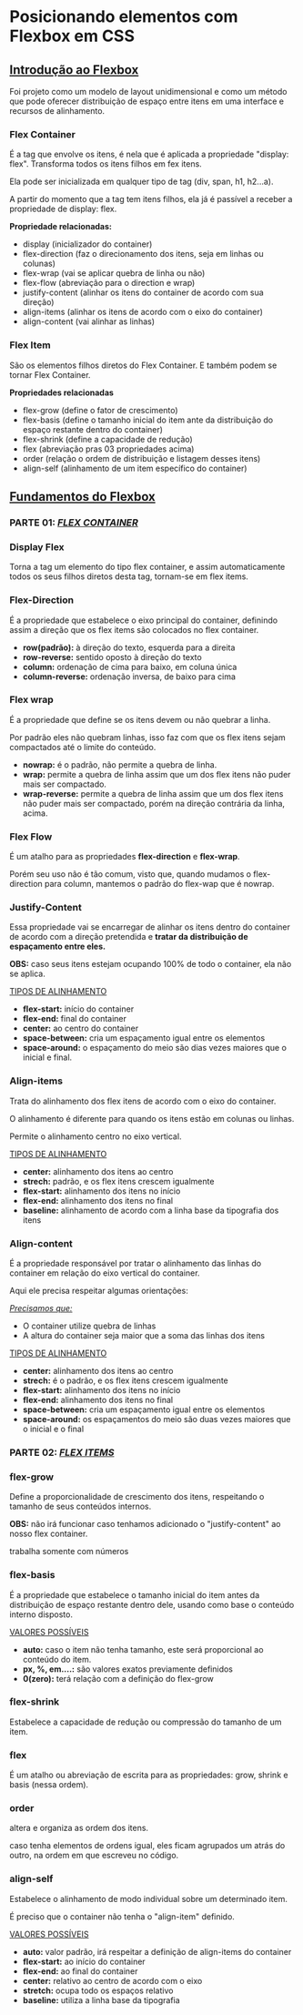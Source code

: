 # Posicionando elementos com Flexbox em CSS



## <u>Introdução ao Flexbox</u>

Foi projeto como um modelo de layout unidimensional e como um método que pode oferecer distribuição de espaço entre itens em uma interface e recursos de alinhamento.



### Flex Container

É a tag que envolve os itens, é nela que é aplicada a propriedade "display: flex". Transforma todos os itens filhos em fex itens.

Ela pode ser inicializada em qualquer tipo de tag (div, span, h1, h2...a).

A partir do momento que a tag tem itens filhos, ela já é passível a receber a propriedade de display: flex.

**Propriedade relacionadas:**

* display (inicializador do container)
* flex-direction (faz o direcionamento dos itens, seja em linhas ou colunas)
* flex-wrap (vai se aplicar quebra de linha ou não)
* flex-flow (abreviação para o direction e wrap)
* justify-content (alinhar os itens do container de acordo com sua direção)
* align-items (alinhar os itens de acordo com o eixo do container)
* align-content (vai alinhar as linhas)

### Flex Item

São os elementos filhos diretos do Flex Container. E também podem se tornar Flex Container.

**Propriedades relacionadas**

* flex-grow (define o fator de crescimento)
* flex-basis (define o tamanho inicial do item ante da distribuição do espaço restante dentro do container)
* flex-shrink (define a capacidade de redução)
* flex (abreviação pras 03 propriedades acima)
* order (relação o ordem de distribuição e listagem desses itens)
* align-self (alinhamento de um item específico do container)



## <u>Fundamentos do Flexbox</u>



### 			PARTE 01: ***<u>FLEX CONTAINER</u>***



### Display Flex

Torna a tag um elemento do tipo flex container, e assim automaticamente todos os seus filhos diretos desta tag, tornam-se em flex items.



### Flex-Direction

É a propriedade que estabelece o eixo principal do container, definindo assim a direção que os flex items são colocados no flex container.

* **row(padrão):** à direção do texto, esquerda para a direita
* **row-reverse:** sentido oposto à direção do texto
* **column:** ordenação de cima para baixo, em coluna única
* **column-reverse:** ordenação inversa, de baixo para cima



### Flex wrap

É a propriedade que define se os itens devem ou não quebrar a linha.

Por padrão eles não quebram linhas, isso faz com que os flex itens sejam compactados até o limite do conteúdo.



* **nowrap:** é o padrão, não permite a quebra de linha.
* **wrap:** permite a quebra de linha assim que um dos flex itens não puder mais ser compactado.
* **wrap-reverse:** permite a quebra de linha assim que um dos flex itens não puder mais ser compactado, porém na direção contrária da linha, acima.



### Flex Flow

É um atalho para as propriedades **flex-direction** e **flex-wrap**.

Porém seu uso não é tão comum, visto que, quando mudamos o flex-direction para column, mantemos o padrão do flex-wap que é nowrap.



### Justify-Content

Essa propriedade vai se encarregar de alinhar os itens dentro do container de acordo com a direção pretendida e **tratar da distribuição de espaçamento entre eles.**

**OBS:** caso seus itens estejam ocupando 100% de todo o container, ela não se aplica.

<u>TIPOS DE ALINHAMENTO</u>

* **flex-start:** início do container
* **flex-end:** final do container
* **center:** ao centro do container
* **space-between:** cria um espaçamento igual entre os elementos
* **space-around:** o espaçamento do meio são dias vezes maiores que o inicial e final.



### Align-items

Trata do alinhamento dos flex itens de acordo com o eixo do container.

O alinhamento é diferente para quando os itens estão em colunas ou linhas.

Permite o alinhamento centro no eixo vertical.

<u>TIPOS DE ALINHAMENTO</u>

* **center:** alinhamento dos itens ao centro
* **strech:** padrão, e os flex itens crescem igualmente
* **flex-start:** alinhamento dos itens no início
* **flex-end:** alinhamento dos itens no final
* **baseline:** alinhamento de acordo com a linha base da tipografia dos itens



### Align-content

É a propriedade responsável por tratar o alinhamento das linhas do container em relação do eixo vertical do container.

Aqui ele precisa respeitar algumas orientações:

<u>*Precisamos que:*</u>

*  O container utilize quebra de linhas
* A altura do container seja maior que a soma das linhas dos itens

<u>TIPOS DE ALINHAMENTO</u>

* **center:** alinhamento dos itens ao centro
* **strech:** é o padrão, e os flex itens crescem igualmente
* **flex-start:** alinhamento dos itens no início
* **flex-end:** alinhamento dos itens no final
* **space-between:** cria um espaçamento igual entre os elementos
* **space-around:** os espaçamentos do meio são duas vezes maiores que o inicial e o final



### 			PARTE 02: ***<u>FLEX ITEMS</u>***

### flex-grow

Define a proporcionalidade de crescimento dos itens, respeitando o tamanho de seus conteúdos internos.



**OBS:** não irá funcionar caso tenhamos adicionado o "justify-content" ao nosso flex container.



trabalha somente com números



### flex-basis

É a propriedade que estabelece o tamanho inicial do item antes da distribuição de espaço restante dentro dele, usando como base o conteúdo interno disposto.



<u>VALORES POSSÍVEIS</u>

* **auto:** caso o item não tenha tamanho, este será proporcional ao conteúdo do item.
* **px, %, em....:** são valores exatos previamente definidos
* **0(zero):** terá relação com a definição do flex-grow



### flex-shrink

Estabelece a capacidade de redução ou compressão do tamanho de um item.



### flex

É um atalho ou abreviação de escrita para as propriedades: grow, shrink e basis (nessa ordem).



### order

altera e organiza as ordem dos itens.



caso tenha elementos de ordens igual, eles ficam agrupados um atrás do outro, na ordem em que escreveu no código.



### align-self

Estabelece o alinhamento de modo individual sobre um determinado item.

É preciso que o container não tenha o "align-item" definido.



<u>VALORES POSSÍVEIS</u>

* **auto:** valor padrão, irá respeitar a definição de align-items do container
* **flex-start:** ao início do container
* **flex-end:** ao final do container
* **center:** relativo ao centro de acordo com o eixo
* **stretch:** ocupa todo os espaços relativo
* **baseline:** utiliza a linha base da tipografia


